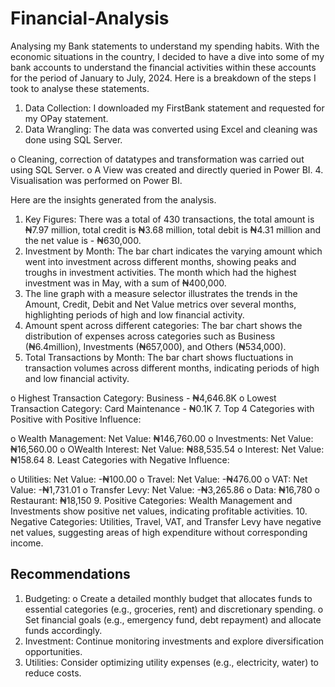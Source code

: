 # Financial-Analysis
Analysing my Bank statements to understand my spending habits.
With the economic situations in the country, I decided to have a dive into some of my bank accounts to understand the financial activities within these accounts for the period of January to July, 2024. Here is a breakdown of the steps I took to analyse these statements.
1.	Data Collection: I downloaded my FirstBank statement and requested for my OPay statement.
2.	Data Wrangling: The data was converted using Excel and cleaning was done using SQL Server.

  o	Cleaning, correction of datatypes and transformation was carried out using SQL Server.
  o	A View was created and directly queried in Power BI.
4.	Visualisation was performed on Power BI.

Here are the insights generated from the analysis.
1.	Key Figures: There was a total of 430 transactions, the total amount is ₦7.97 million, total credit is ₦3.68 million, total debit is ₦4.31 million and the net value is - ₦630,000.
2.	Investment by Month: The bar chart indicates the varying amount which went into investment across different months, showing peaks and troughs in investment activities. The month which had the highest investment was in May, with a sum of ₦400,000.
3.	The line graph with a measure selector illustrates the trends in the Amount, Credit, Debit and Net Value metrics over several months, highlighting periods of high and low financial activity.
4.	Amount spent across different categories: The bar chart shows the distribution of expenses across categories such as Business (₦6.4million), Investments (₦657,000), and Others (₦534,000).
5.	Total Transactions by Month: The bar chart shows fluctuations in transaction volumes across different months, indicating periods of high and low financial activity.

  o	Highest Transaction Category: Business - ₦4,646.8K
  o	Lowest Transaction Category: Card Maintenance - ₦0.1K
7.	Top 4 Categories with Positive with Positive Influence:
  
  o	Wealth Management: Net Value: ₦146,760.00
  o	Investments: Net Value: ₦16,560.00
  o	OWealth Interest: Net Value: ₦88,535.54
  o	Interest: Net Value: ₦158.64
8.	Least Categories with Negative Influence:
  
  o	Utilities: Net Value: -₦100.00
  o	Travel: Net Value: -₦476.00
  o	VAT: Net Value: -₦1,731.01
  o	Transfer Levy: Net Value: -₦3,265.86
  o	Data: ₦16,780
  o	Restaurant: ₦18,150
9.	Positive Categories: Wealth Management and Investments show positive net values, indicating profitable activities.
10.	Negative Categories: Utilities, Travel, VAT, and Transfer Levy have negative net values, suggesting areas of high expenditure without corresponding income.

## Recommendations
1.	Budgeting: 
  o	Create a detailed monthly budget that allocates funds to essential categories (e.g., groceries, rent) and discretionary spending.
  o	Set financial goals (e.g., emergency fund, debt repayment) and allocate funds accordingly.
2.	Investment: Continue monitoring investments and explore diversification opportunities.
3.	Utilities: Consider optimizing utility expenses (e.g., electricity, water) to reduce costs.
